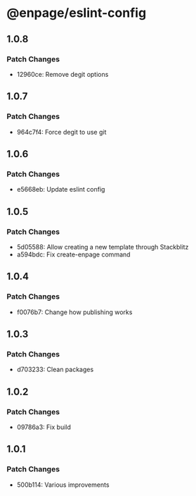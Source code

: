 # @enpage/eslint-config

## 1.0.8

### Patch Changes

- 12960ce: Remove degit options

## 1.0.7

### Patch Changes

- 964c7f4: Force degit to use git

## 1.0.6

### Patch Changes

- e5668eb: Update eslint config

## 1.0.5

### Patch Changes

- 5d05588: Allow creating a new template through Stackblitz
- a594bdc: Fix create-enpage command

## 1.0.4

### Patch Changes

- f0076b7: Change how publishing works

## 1.0.3

### Patch Changes

- d703233: Clean packages

## 1.0.2

### Patch Changes

- 09786a3: Fix build

## 1.0.1

### Patch Changes

- 500b114: Various improvements
